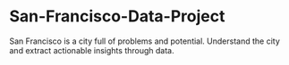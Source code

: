 # San-Francisco-Data-Project
San Francisco is a city full of problems and potential.  Understand the city and extract actionable insights through data.
